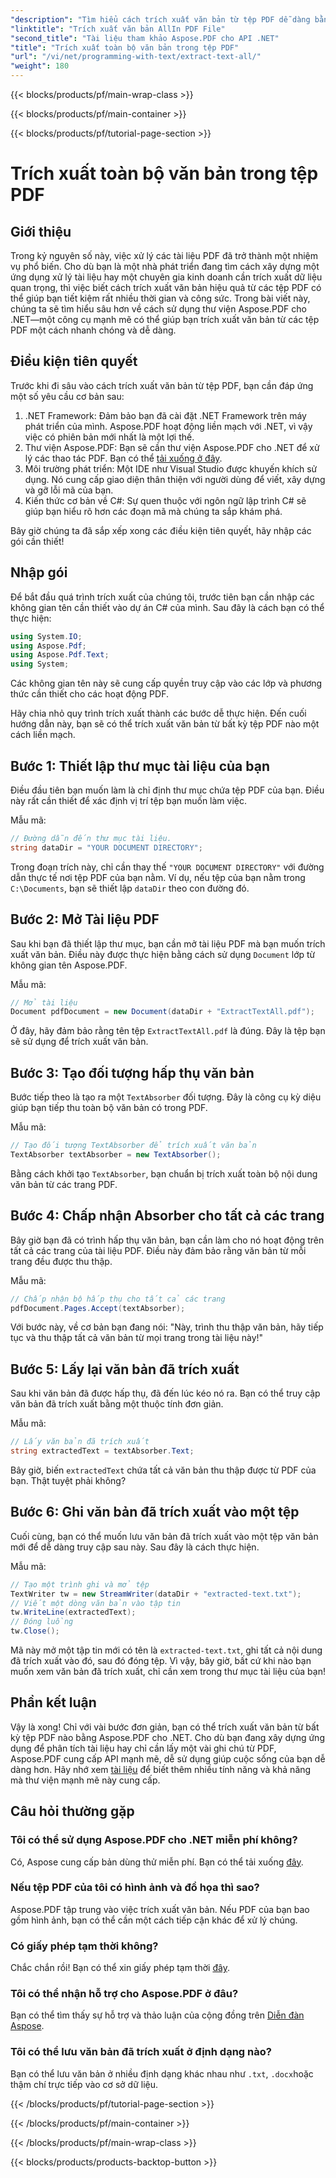 ```yaml
---
"description": "Tìm hiểu cách trích xuất văn bản từ tệp PDF dễ dàng bằng Aspose.PDF cho .NET với hướng dẫn từng bước này."
"linktitle": "Trích xuất văn bản AllIn PDF File"
"second_title": "Tài liệu tham khảo Aspose.PDF cho API .NET"
"title": "Trích xuất toàn bộ văn bản trong tệp PDF"
"url": "/vi/net/programming-with-text/extract-text-all/"
"weight": 180
---
```


{{< blocks/products/pf/main-wrap-class >}}

{{< blocks/products/pf/main-container >}}

{{< blocks/products/pf/tutorial-page-section >}}

# Trích xuất toàn bộ văn bản trong tệp PDF

## Giới thiệu

Trong kỷ nguyên số này, việc xử lý các tài liệu PDF đã trở thành một nhiệm vụ phổ biến. Cho dù bạn là một nhà phát triển đang tìm cách xây dựng một ứng dụng xử lý tài liệu hay một chuyên gia kinh doanh cần trích xuất dữ liệu quan trọng, thì việc biết cách trích xuất văn bản hiệu quả từ các tệp PDF có thể giúp bạn tiết kiệm rất nhiều thời gian và công sức. Trong bài viết này, chúng ta sẽ tìm hiểu sâu hơn về cách sử dụng thư viện Aspose.PDF cho .NET—một công cụ mạnh mẽ có thể giúp bạn trích xuất văn bản từ các tệp PDF một cách nhanh chóng và dễ dàng.

## Điều kiện tiên quyết

Trước khi đi sâu vào cách trích xuất văn bản từ tệp PDF, bạn cần đáp ứng một số yêu cầu cơ bản sau:

1. .NET Framework: Đảm bảo bạn đã cài đặt .NET Framework trên máy phát triển của mình. Aspose.PDF hoạt động liền mạch với .NET, vì vậy việc có phiên bản mới nhất là một lợi thế.
2. Thư viện Aspose.PDF: Bạn sẽ cần thư viện Aspose.PDF cho .NET để xử lý các thao tác PDF. Bạn có thể [tải xuống ở đây](https://releases.aspose.com/pdf/net/).
3. Môi trường phát triển: Một IDE như Visual Studio được khuyến khích sử dụng. Nó cung cấp giao diện thân thiện với người dùng để viết, xây dựng và gỡ lỗi mã của bạn.
4. Kiến thức cơ bản về C#: Sự quen thuộc với ngôn ngữ lập trình C# sẽ giúp bạn hiểu rõ hơn các đoạn mã mà chúng ta sắp khám phá.

Bây giờ chúng ta đã sắp xếp xong các điều kiện tiên quyết, hãy nhập các gói cần thiết!

## Nhập gói

Để bắt đầu quá trình trích xuất của chúng tôi, trước tiên bạn cần nhập các không gian tên cần thiết vào dự án C# của mình. Sau đây là cách bạn có thể thực hiện:

```csharp
using System.IO;
using Aspose.Pdf;
using Aspose.Pdf.Text;
using System;
```

Các không gian tên này sẽ cung cấp quyền truy cập vào các lớp và phương thức cần thiết cho các hoạt động PDF. 

Hãy chia nhỏ quy trình trích xuất thành các bước dễ thực hiện. Đến cuối hướng dẫn này, bạn sẽ có thể trích xuất văn bản từ bất kỳ tệp PDF nào một cách liền mạch.

## Bước 1: Thiết lập thư mục tài liệu của bạn

Điều đầu tiên bạn muốn làm là chỉ định thư mục chứa tệp PDF của bạn. Điều này rất cần thiết để xác định vị trí tệp bạn muốn làm việc.

Mẫu mã:

```csharp
// Đường dẫn đến thư mục tài liệu.
string dataDir = "YOUR DOCUMENT DIRECTORY";
```

Trong đoạn trích này, chỉ cần thay thế `"YOUR DOCUMENT DIRECTORY"` với đường dẫn thực tế nơi tệp PDF của bạn nằm. Ví dụ, nếu tệp của bạn nằm trong `C:\Documents`, bạn sẽ thiết lập `dataDir` theo con đường đó.

## Bước 2: Mở Tài liệu PDF

Sau khi bạn đã thiết lập thư mục, bạn cần mở tài liệu PDF mà bạn muốn trích xuất văn bản. Điều này được thực hiện bằng cách sử dụng `Document` lớp từ không gian tên Aspose.PDF.

Mẫu mã:

```csharp
// Mở tài liệu
Document pdfDocument = new Document(dataDir + "ExtractTextAll.pdf");
```

Ở đây, hãy đảm bảo rằng tên tệp `ExtractTextAll.pdf` là đúng. Đây là tệp bạn sẽ sử dụng để trích xuất văn bản.

## Bước 3: Tạo đối tượng hấp thụ văn bản

Bước tiếp theo là tạo ra một `TextAbsorber` đối tượng. Đây là công cụ kỳ diệu giúp bạn tiếp thu toàn bộ văn bản có trong PDF.

Mẫu mã:

```csharp
// Tạo đối tượng TextAbsorber để trích xuất văn bản
TextAbsorber textAbsorber = new TextAbsorber();
```

Bằng cách khởi tạo `TextAbsorber`, bạn chuẩn bị trích xuất toàn bộ nội dung văn bản từ các trang PDF.

## Bước 4: Chấp nhận Absorber cho tất cả các trang

Bây giờ bạn đã có trình hấp thụ văn bản, bạn cần làm cho nó hoạt động trên tất cả các trang của tài liệu PDF. Điều này đảm bảo rằng văn bản từ mỗi trang đều được thu thập.

Mẫu mã:

```csharp
// Chấp nhận bộ hấp thụ cho tất cả các trang
pdfDocument.Pages.Accept(textAbsorber);
```

Với bước này, về cơ bản bạn đang nói: "Này, trình thu thập văn bản, hãy tiếp tục và thu thập tất cả văn bản từ mọi trang trong tài liệu này!"

## Bước 5: Lấy lại văn bản đã trích xuất

Sau khi văn bản đã được hấp thụ, đã đến lúc kéo nó ra. Bạn có thể truy cập văn bản đã trích xuất bằng một thuộc tính đơn giản.

Mẫu mã:

```csharp
// Lấy văn bản đã trích xuất
string extractedText = textAbsorber.Text;
```

Bây giờ, biến `extractedText` chứa tất cả văn bản thu thập được từ PDF của bạn. Thật tuyệt phải không?

## Bước 6: Ghi văn bản đã trích xuất vào một tệp

Cuối cùng, bạn có thể muốn lưu văn bản đã trích xuất vào một tệp văn bản mới để dễ dàng truy cập sau này. Sau đây là cách thực hiện.

Mẫu mã:

```csharp
// Tạo một trình ghi và mở tệp
TextWriter tw = new StreamWriter(dataDir + "extracted-text.txt");
// Viết một dòng văn bản vào tập tin
tw.WriteLine(extractedText);
// Đóng luồng
tw.Close();
```

Mã này mở một tập tin mới có tên là `extracted-text.txt`, ghi tất cả nội dung đã trích xuất vào đó, sau đó đóng tệp. Vì vậy, bây giờ, bất cứ khi nào bạn muốn xem văn bản đã trích xuất, chỉ cần xem trong thư mục tài liệu của bạn!

## Phần kết luận

Vậy là xong! Chỉ với vài bước đơn giản, bạn có thể trích xuất văn bản từ bất kỳ tệp PDF nào bằng Aspose.PDF cho .NET. Cho dù bạn đang xây dựng ứng dụng để phân tích tài liệu hay chỉ cần lấy một vài ghi chú từ PDF, Aspose.PDF cung cấp API mạnh mẽ, dễ sử dụng giúp cuộc sống của bạn dễ dàng hơn. Hãy nhớ xem [tài liệu](https://reference.aspose.com/pdf/net/) để biết thêm nhiều tính năng và khả năng mà thư viện mạnh mẽ này cung cấp.

## Câu hỏi thường gặp

### Tôi có thể sử dụng Aspose.PDF cho .NET miễn phí không?
Có, Aspose cung cấp bản dùng thử miễn phí. Bạn có thể tải xuống [đây](https://releases.aspose.com/).

### Nếu tệp PDF của tôi có hình ảnh và đồ họa thì sao?
Aspose.PDF tập trung vào việc trích xuất văn bản. Nếu PDF của bạn bao gồm hình ảnh, bạn có thể cần một cách tiếp cận khác để xử lý chúng.

### Có giấy phép tạm thời không?
Chắc chắn rồi! Bạn có thể xin giấy phép tạm thời [đây](https://purchase.aspose.com/temporary-license/).

### Tôi có thể nhận hỗ trợ cho Aspose.PDF ở đâu?
Bạn có thể tìm thấy sự hỗ trợ và thảo luận của cộng đồng trên [Diễn đàn Aspose](https://forum.aspose.com/c/pdf/10).

### Tôi có thể lưu văn bản đã trích xuất ở định dạng nào?
Bạn có thể lưu văn bản ở nhiều định dạng khác nhau như `.txt`, `.docx`hoặc thậm chí trực tiếp vào cơ sở dữ liệu.

{{< /blocks/products/pf/tutorial-page-section >}}

{{< /blocks/products/pf/main-container >}}

{{< /blocks/products/pf/main-wrap-class >}}

{{< blocks/products/products-backtop-button >}}